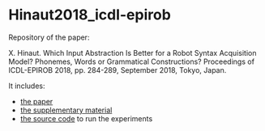 # Hinaut2018_icdl-epirob
Repository of the paper:

  X. Hinaut. Which Input Abstraction Is Better for a Robot Syntax Acquisition Model? Phonemes, Words or Grammatical Constructions? Proceedings of ICDL-EPIROB 2018, pp. 284-289, September 2018, Tokyo, Japan.

It includes:
- [the paper](paper_main.pdf)
- [the supplementary material](supp_mat.pdf)
- [the source code](/code) to run the experiments
